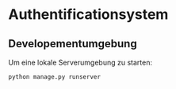 # <b>Authentificationsystem</b>

## Developementumgebung
Um eine lokale Serverumgebung zu starten:
```cmd
python manage.py runserver
```